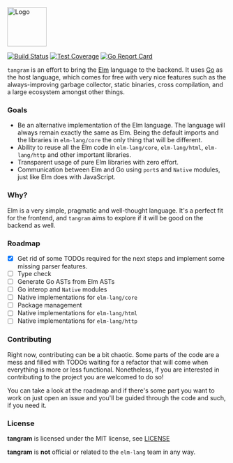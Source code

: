 <img src="https://cdn.rawgit.com/elm-tangram/tangram/master/tangram-logo.svg" height="90" alt="Logo" />

[![Build Status](https://travis-ci.org/elm-tangram/tangram.svg?branch=master)](https://travis-ci.org/elm-tangram/tangram) [![Test Coverage](https://codecov.io/github/elm-tangram/tangram/coverage.svg?branch=master)](https://codecov.io/gh/elm-tangram/tangram/branch/master) [![Go Report Card](https://goreportcard.com/badge/github.com/elm-tangram/tangram)](https://goreportcard.com/report/github.com/elm-tangram/tangram)

`tangram` is an effort to bring the [Elm](http://elm-lang.org) language to the backend. It uses [Go](http://golang.org) as the host language, which comes for free with very nice features such as the always-improving garbage collector, static binaries, cross compilation, and a large ecosystem amongst other things.

### Goals

* Be an alternative implementation of the Elm language. The language will always remain exactly the same as Elm. Being the default imports and the libraries in `elm-lang/core` the only thing that will be different.
* Ability to reuse all the Elm code in `elm-lang/core`, `elm-lang/html`, `elm-lang/http` and other important libraries.
* Transparent usage of pure Elm libraries with zero effort.
* Communication between Elm and Go using `port`s and `Native` modules, just like Elm does with JavaScript.

### Why?

Elm is a very simple, pragmatic and well-thought language. It's a perfect fit for the frontend, and `tangram` aims to explore if it will be good on the backend as well.

### Roadmap

- [x] Get rid of some TODOs required for the next steps and implement some missing parser features.
- [ ] Type check
- [ ] Generate Go ASTs from Elm ASTs
- [ ] Go interop and `Native` modules
- [ ] Native implementations for `elm-lang/core`
- [ ] Package management
- [ ] Native implementations for `elm-lang/html`
- [ ] Native implementations for `elm-lang/http`

### Contributing

Right now, contributing can be a bit chaotic. Some parts of the code are a mess and filled with TODOs waiting for a refactor that will come when everything is more or less functional. Nonetheless, if you are interested in contributing to the project you are welcomed to do so!

You can take a look at the roadmap and if there's some part you want to work on just open an issue and you'll be guided through the code and such, if you need it.

### License

**tangram** is licensed under the MIT license, see [LICENSE](/LICENSE)

**tangram** is **not** official or related to the `elm-lang` team in any way.
